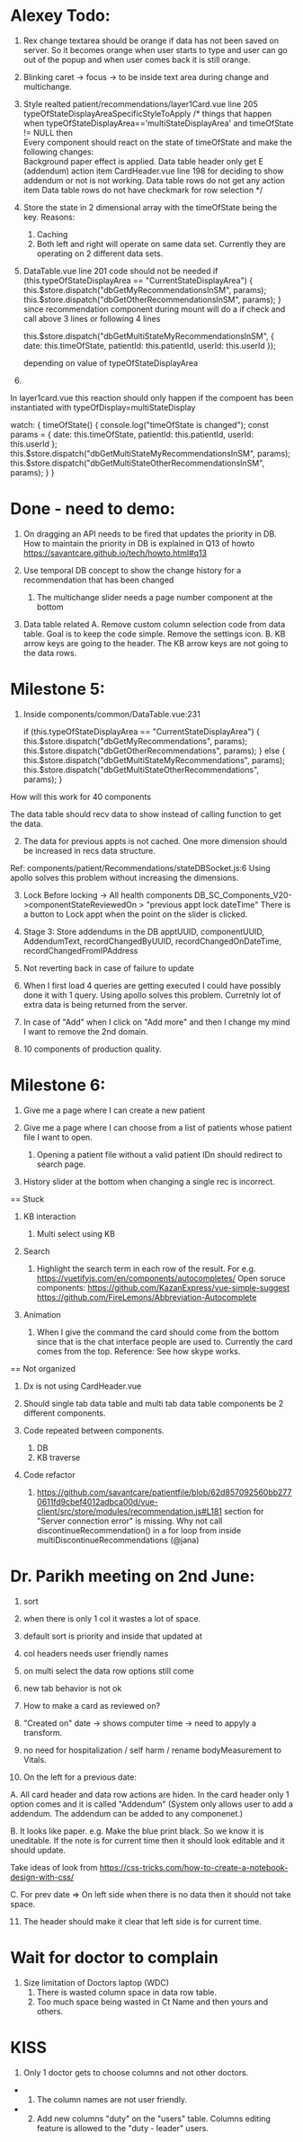 Alexey Todo:
============
1. Rex change textarea should be orange if data has not been saved on server.
   So it becomes orange when user starts to type and user can go out of the popup and when user comes back it is still orange.

2. Blinking caret -> focus -> to be inside text area during change and multichange.

3. Style realted patient/recommendations/layer1Card.vue line 205 typeOfStateDisplayAreaSpecificStyleToApply
       /* things that happen when typeOfStateDisplayArea=='multiStateDisplayArea' and timeOfState != NULL then   
            Every component should react on the state of timeOfState and make the following changes:   
               Background paper effect is applied.
               Data table header only get E (addendum) action item
                  CardHeader.vue line 198 for deciding to show addendum or not is not working.
               Data table rows do not get any action item
               Data table rows do not have checkmark for row selection
        */

4. Store the state in 2 dimensional array with the timeOfState being the key. Reasons:
   1. Caching
   2. Both left and right will operate on same data set. Currently they are operating on 2 different data sets.       

5. DataTable.vue line 201 code should not be needed
   if (this.typeOfStateDisplayArea == "CurrentStateDisplayArea") {
      this.$store.dispatch("dbGetMyRecommendationsInSM", params);
      this.$store.dispatch("dbGetOtherRecommendationsInSM", params);
    }
    since recommendation component during mount will do a if check and call above 3 lines or following 4 lines

      this.$store.dispatch("dbGetMultiStateMyRecommendationsInSM", {
      date: this.timeOfState,
      patientId: this.patientId,
      userId: this.userId
    });

    depending on value of typeOfStateDisplayArea

6.  

In layer1card.vue this reaction should only happen if the compoent has been instantiated with typeOfDisplay=multiStateDisplay

  watch: {
    timeOfState() {
      console.log("timeOfState is changed");
      const params = {
        date: this.timeOfState,
        patientId: this.patientId,
        userId: this.userId
      };
      this.$store.dispatch("dbGetMultiStateMyRecommendationsInSM", params);
      this.$store.dispatch("dbGetMultiStateOtherRecommendationsInSM", params);
    }
  }


Done - need to demo:
====================
1. On dragging an API needs to be fired that updates the priority in DB. How to maintain the priority in DB is explained in Q13 of howto https://savantcare.github.io/tech/howto.html#q13

2. Use temporal DB concept to show the change history for a recommendation that has been changed 
    1. The multichange slider needs a page number component at the bottom

2. Data table related
   A. Remove custom column selection code from data table. Goal is to keep the code simple. Remove the settings icon.
   B. KB arrow keys are going to the header. The KB arrow keys are not going to the data rows. 


Milestone 5:
============
1. Inside components/common/DataTable.vue:231

    if (this.typeOfStateDisplayArea == "CurrentStateDisplayArea") {
      this.$store.dispatch("dbGetMyRecommendations", params);
      this.$store.dispatch("dbGetOtherRecommendations", params);
    } else {
      this.$store.dispatch("dbGetMultiStateMyRecommendations", params);
      this.$store.dispatch("dbGetMultiStateOtherRecommendations", params);
    }


How will this work for 40 components

The data table should recv data to show instead of calling function to get the data.

2. The data for previous appts is not cached. One more dimension should be increased in recs data structure.

Ref: components/patient/Recommendations/stateDBSocket.js:6 Using apollo solves this problem without increasing the dimensions.

3. Lock
Before locking -> All health components DB_SC_Components_V20->componentStateReviewedOn > "previous appt lock dateTime"
There is a button to Lock appt when the point on the slider is clicked.

4. Stage 3: Store addendums in the DB
apptUUID, componentUUID, AddendumText, recordChangedByUUID, recordChangedOnDateTime, recordChangedFromIPAddress

5. Not reverting back in case of failure to update

6. When I first load 4 queries are getting executed I could have possibly done it with 1 query. Using apollo solves this problem. Curretnly lot of extra data is being returned from the server.

7. In case of "Add" when I click on "Add more" and then I change my mind I want to remove the 2nd domain.

8. 10 components of production quality.

Milestone 6:
============
1. Give me a page where I can create a new patient 

2. Give me a page where I can choose from a list of patients whose patient file I want to open.
   1. Opening a patient file without a valid patient IDn should redirect to search page.

3. History slider at the bottom when changing a single rec is incorrect.



== Stuck

1. KB interaction
   1. Multi select using KB

2. Search 
   1. Highlight the search term in each row of the result. For e.g. https://vuetifyjs.com/en/components/autocompletes/
   Open soruce components: <vue-simple-suggest> https://github.com/KazanExpress/vue-simple-suggest
                           https://github.com/FireLemons/Abbreviation-Autocomplete

3. Animation
    1. When I give the command the card should come from the bottom since that is the chat interface people are used to. Currently the card comes from the top. Reference: See how skype works.




== Not organized

1. Dx is not using CardHeader.vue

2. Should single tab data table and multi tab data table components be 2 different components.

3. Code repeated between components.
   1. DB  
   2. KB traverse

4. Code refactor

   1. https://github.com/savantcare/patientfile/blob/62d857092560bb2770611fd9cbef4012adbca00d/vue-client/src/store/modules/recommendation.js#L181 section for "Server connection error" is missing. Why not call discontinueRecommendation() in a for loop from inside multiDiscontinueRecommendations (@jana)




Dr. Parikh meeting on 2nd June:
===============================
1. sort
2. when there is only 1 col it wastes a lot of space.
3. default sort is priority and inside that updated at
4. col headers needs user friendly names
5. on multi select the data row options still come
6. new tab behavior is not ok
7. How to make a card as reviewed on?
8. "Created on" date -> shows computer time -> need to appyly a transform.
9. no need for hospitalization / self harm / rename bodyMeasurement to Vitals.


10. On the left for a previous date:

A. All card header and data row actions are hiden. In the card header only 1 option comes and it is called "Addendum"
(System only allows user to add a addendum. The addendum can be added to any componenet.)

B. It looks like paper. 
  e.g. Make the blue print black. So we know it is uneditable. If the note is for current time then it should look editable and it should update.

Take ideas of look from https://css-tricks.com/how-to-create-a-notebook-design-with-css/

C. For prev date => On left side when there is no data then it should not take space.

11. The header should make it clear that left side is for current time.

Wait for doctor to complain
===========================

1. Size limitation of Doctors laptop (WDC)
    1. There is wasted column space in data row table.
    2. Too much space being wasted in Ct Name and then yours and others.


KISS
====
1. Only 1 doctor gets to choose columns and not other doctors.
-   1. The column names are not user friendly.
-   2. Add new columns "duty" on the "users" table. Columns editing feature is allowed to the "duty - leader" users.

